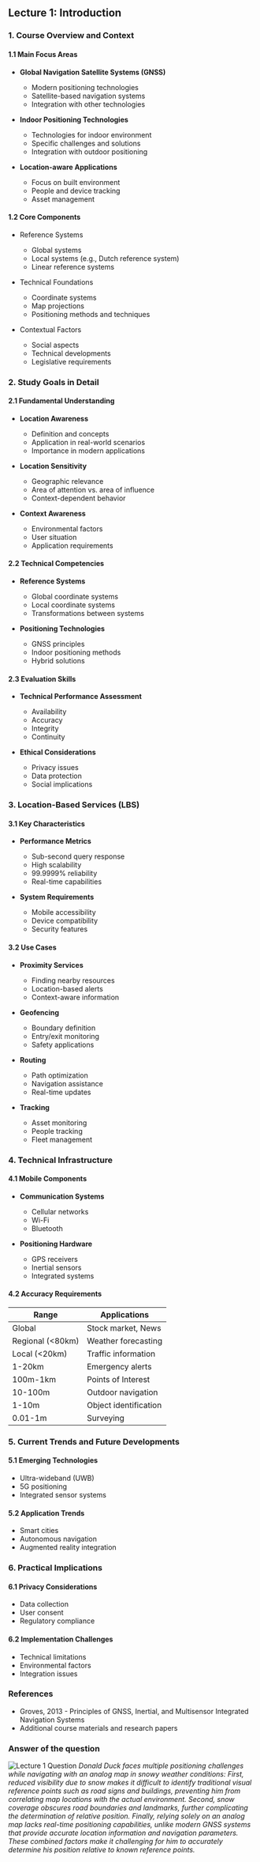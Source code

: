## Lecture 1: Introduction

### 1. Course Overview and Context

#### 1.1 Main Focus Areas
- **Global Navigation Satellite Systems (GNSS)**
  - Modern positioning technologies
  - Satellite-based navigation systems
  - Integration with other technologies

- **Indoor Positioning Technologies**
  - Technologies for indoor environment
  - Specific challenges and solutions
  - Integration with outdoor positioning

- **Location-aware Applications**
  - Focus on built environment
  - People and device tracking
  - Asset management

#### 1.2 Core Components
- Reference Systems
  - Global systems
  - Local systems (e.g., Dutch reference system)
  - Linear reference systems

- Technical Foundations
  - Coordinate systems
  - Map projections
  - Positioning methods and techniques

- Contextual Factors
  - Social aspects
  - Technical developments
  - Legislative requirements

### 2. Study Goals in Detail

#### 2.1 Fundamental Understanding
- **Location Awareness**
  - Definition and concepts
  - Application in real-world scenarios
  - Importance in modern applications

- **Location Sensitivity**
  - Geographic relevance
  - Area of attention vs. area of influence
  - Context-dependent behavior

- **Context Awareness**
  - Environmental factors
  - User situation
  - Application requirements

#### 2.2 Technical Competencies
- **Reference Systems**
  - Global coordinate systems
  - Local coordinate systems
  - Transformations between systems

- **Positioning Technologies**
  - GNSS principles
  - Indoor positioning methods
  - Hybrid solutions

#### 2.3 Evaluation Skills
- **Technical Performance Assessment**
  - Availability
  - Accuracy
  - Integrity
  - Continuity

- **Ethical Considerations**
  - Privacy issues
  - Data protection
  - Social implications

### 3. Location-Based Services (LBS)

#### 3.1 Key Characteristics
- **Performance Metrics**
  - Sub-second query response
  - High scalability
  - 99.9999% reliability
  - Real-time capabilities

- **System Requirements**
  - Mobile accessibility
  - Device compatibility
  - Security features

#### 3.2 Use Cases
- **Proximity Services**
  - Finding nearby resources
  - Location-based alerts
  - Context-aware information

- **Geofencing**
  - Boundary definition
  - Entry/exit monitoring
  - Safety applications

- **Routing**
  - Path optimization
  - Navigation assistance
  - Real-time updates

- **Tracking**
  - Asset monitoring
  - People tracking
  - Fleet management

### 4. Technical Infrastructure

#### 4.1 Mobile Components
- **Communication Systems**
  - Cellular networks
  - Wi-Fi
  - Bluetooth

- **Positioning Hardware**
  - GPS receivers
  - Inertial sensors
  - Integrated systems

#### 4.2 Accuracy Requirements
| Range | Applications |
|-------|-------------|
| Global | Stock market, News |
| Regional (<80km) | Weather forecasting |
| Local (<20km) | Traffic information |
| 1-20km | Emergency alerts |
| 100m-1km | Points of Interest |
| 10-100m | Outdoor navigation |
| 1-10m | Object identification |
| 0.01-1m | Surveying |

### 5. Current Trends and Future Developments

#### 5.1 Emerging Technologies
- Ultra-wideband (UWB)
- 5G positioning
- Integrated sensor systems

#### 5.2 Application Trends
- Smart cities
- Autonomous navigation
- Augmented reality integration

### 6. Practical Implications

#### 6.1 Privacy Considerations
- Data collection
- User consent
- Regulatory compliance

#### 6.2 Implementation Challenges
- Technical limitations
- Environmental factors
- Integration issues

### References
- Groves, 2013 - Principles of GNSS, Inertial, and Multisensor Integrated Navigation Systems
- Additional course materials and research papers

### Answer of the question
![Lecture 1 Question](../../../images/lecture1_quetion.png)
  *Donald Duck faces multiple positioning challenges while navigating with an analog map in snowy weather conditions: First, reduced visibility due to snow makes it difficult to identify traditional visual reference points such as road signs and buildings, preventing him from correlating map locations with the actual environment. Second, snow coverage obscures road boundaries and landmarks, further complicating the determination of relative position. Finally, relying solely on an analog map lacks real-time positioning capabilities, unlike modern GNSS systems that provide accurate location information and navigation parameters. These combined factors make it challenging for him to accurately determine his position relative to known reference points.*